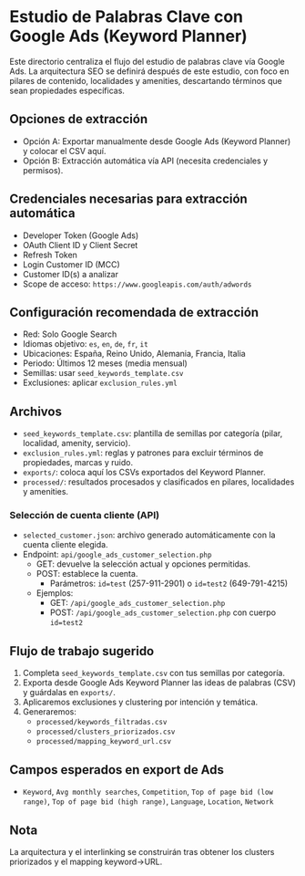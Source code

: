 # Estudio de Palabras Clave con Google Ads (Keyword Planner)

Este directorio centraliza el flujo del estudio de palabras clave vía Google Ads. La arquitectura SEO se definirá después de este estudio, con foco en pilares de contenido, localidades y amenities, descartando términos que sean propiedades específicas.

## Opciones de extracción
- Opción A: Exportar manualmente desde Google Ads (Keyword Planner) y colocar el CSV aquí.
- Opción B: Extracción automática vía API (necesita credenciales y permisos).

## Credenciales necesarias para extracción automática
- Developer Token (Google Ads)
- OAuth Client ID y Client Secret
- Refresh Token
- Login Customer ID (MCC)
- Customer ID(s) a analizar
- Scope de acceso: `https://www.googleapis.com/auth/adwords`

## Configuración recomendada de extracción
- Red: Solo Google Search
- Idiomas objetivo: `es`, `en`, `de`, `fr`, `it`
- Ubicaciones: España, Reino Unido, Alemania, Francia, Italia
- Periodo: Últimos 12 meses (media mensual)
- Semillas: usar `seed_keywords_template.csv`
- Exclusiones: aplicar `exclusion_rules.yml`

## Archivos
- `seed_keywords_template.csv`: plantilla de semillas por categoría (pilar, localidad, amenity, servicio).
- `exclusion_rules.yml`: reglas y patrones para excluir términos de propiedades, marcas y ruido.
- `exports/`: coloca aquí los CSVs exportados del Keyword Planner.
- `processed/`: resultados procesados y clasificados en pilares, localidades y amenities.

### Selección de cuenta cliente (API)
- `selected_customer.json`: archivo generado automáticamente con la cuenta cliente elegida.
- Endpoint: `api/google_ads_customer_selection.php`
  - GET: devuelve la selección actual y opciones permitidas.
  - POST: establece la cuenta.
    - Parámetros: `id=test` (257-911-2901) o `id=test2` (649-791-4215)
  - Ejemplos:
    - GET: `/api/google_ads_customer_selection.php`
    - POST: `/api/google_ads_customer_selection.php` con cuerpo `id=test2`

## Flujo de trabajo sugerido
1) Completa `seed_keywords_template.csv` con tus semillas por categoría.
2) Exporta desde Google Ads Keyword Planner las ideas de palabras (CSV) y guárdalas en `exports/`.
3) Aplicaremos exclusiones y clustering por intención y temática.
4) Generaremos:
   - `processed/keywords_filtradas.csv`
   - `processed/clusters_priorizados.csv`
   - `processed/mapping_keyword_url.csv`

## Campos esperados en export de Ads
- `Keyword`, `Avg monthly searches`, `Competition`, `Top of page bid (low range)`, `Top of page bid (high range)`, `Language`, `Location`, `Network`

## Nota
La arquitectura y el interlinking se construirán tras obtener los clusters priorizados y el mapping keyword→URL.